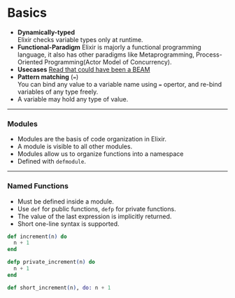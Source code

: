 # Basics

- **Dynamically-typed**  
  Elixir checks variable types only at runtime.
- **Functional-Paradigm**
  Elixir is majorly a functional programming language, it also has other paradigms like Metaprogramming, Process-Oriented Programming(Actor Model of Concurrency).
- **Usecases**
  [Read that could have been a BEAM](https://vereis.com/posts/you_built_an_erlang)
- **Pattern matching** (`=`)  
  You can bind any value to a variable name using `=` opertor, and re-bind variables of any type freely.
- A variable may hold any type of value.

---

### Modules

- Modules are the basis of code organization in Elixir.
- A module is visible to all other modules.
- Modules allow us to organize functions into a namespace
- Defined with `defmodule`.

---

### Named Functions

- Must be defined inside a module.
- Use `def` for public functions, `defp` for private functions.
- The value of the last expression is implicitly returned.
- Short one-line syntax is supported.

```elixir
def increment(n) do
  n + 1
end

defp private_increment(n) do
  n + 1
end

def short_increment(n), do: n + 1

